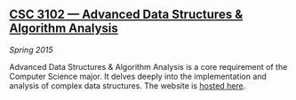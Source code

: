 ## [CSC 3102 &mdash; Advanced Data Structures & Algorithm Analysis][csc3102]

*Spring 2015*

Advanced Data Structures & Algorithm Analysis is a core requirement of the Computer Science major. It delves deeply into the implementation and analysis of complex data structures. The website is [hosted here][csc3102].

[csc3102]: courses/csc3102/index.html
[moodle]:  http://moodle.lsu.edu/
